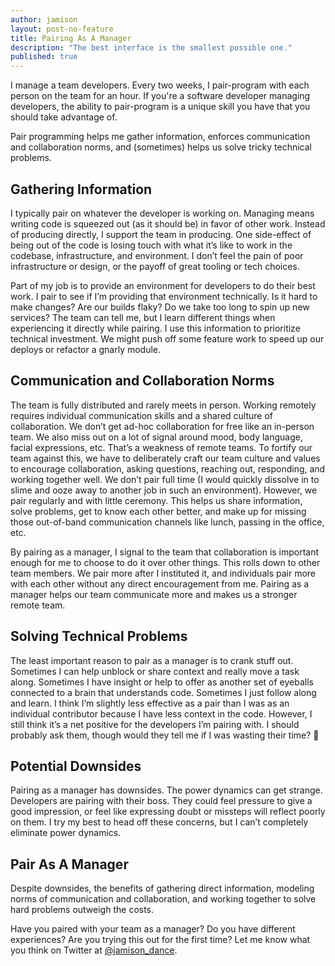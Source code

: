 ```yaml
---
author: jamison
layout: post-no-feature
title: Pairing As A Manager
description: "The best interface is the smallest possible one."
published: true
---
```


I manage a team developers. Every two weeks, I pair-program with each person on the team for an hour. If you're a software developer managing developers, the ability to pair-program is a unique skill you have that you should take advantage of.

Pair programming helps me gather information, enforces communication and collaboration norms, and (sometimes) helps us solve tricky technical problems.

## Gathering Information
I typically pair on whatever the developer is working on. Managing means writing code is squeezed out (as it should be) in favor of other work. Instead of producing directly, I support the team in producing. One side-effect of being out of the code is losing touch with what it’s like to work in the codebase, infrastructure, and environment. I don’t feel the pain of poor infrastructure or design, or the payoff of great tooling or tech choices.

Part of my job is to provide an environment for developers to do their best work. I pair to see if I’m providing that environment technically. Is it hard to make changes? Are our builds flaky? Do we take too long to spin up new services? The team can tell me, but I learn different things when experiencing it directly while pairing. I use this information to prioritize technical investment. We might push off some feature work to speed up our deploys or refactor a gnarly module.

## Communication and Collaboration Norms

The team is fully distributed and rarely meets in person. Working remotely requires individual communication skills and a shared culture of collaboration. We don’t get ad-hoc collaboration for free like an in-person team. We also miss out on a lot of signal around mood, body language, facial expressions, etc. That’s a weakness of remote teams. To fortify our team against this, we have to deliberately craft our team culture and values to encourage collaboration, asking questions, reaching out, responding, and working together well. We don’t pair full time (I would quickly dissolve in to slime and ooze away to another job in such an environment). However, we pair regularly and with little ceremony. This helps us share information, solve problems, get to know each other better, and make up for missing those out-of-band communication channels like lunch, passing in the office, etc.

By pairing as a manager, I signal to the team that collaboration is important enough for me to choose to do it over other things. This rolls down to other team members. We pair more after I instituted it, and individuals pair more with each other without any direct encouragement from me. Pairing as a manager helps our team communicate more and makes us a stronger remote team.

## Solving Technical Problems

The least important reason to pair as a manager is to crank stuff out. Sometimes I can help unblock or share context and really move a task along. Sometimes I have insight or help to offer as another set of eyeballs connected to a brain that understands code. Sometimes I just follow along and learn. I think I’m slightly less effective as a pair than I was as an individual contributor because I have less context in the code. However, I still think it’s a net positive for the developers I’m pairing with. I should probably ask them, though would they tell me if I was wasting their time? 🤔

## Potential Downsides

Pairing as a manager has downsides. The power dynamics can get strange. Developers are pairing with their boss. They could feel pressure to give a good impression, or feel like expressing doubt or missteps will reflect poorly on them. I try my best to head off these concerns, but I can’t completely eliminate power dynamics.

## Pair As A Manager
Despite downsides, the benefits of gathering direct information, modeling norms of communication and collaboration, and working together to solve hard problems outweigh the costs.

Have you paired with your team as a manager? Do you have different experiences? Are you trying this out for the first time? Let me know what you think on Twitter at [@jamison_dance](https://twitter.com/jamison_dance).

